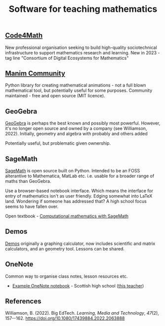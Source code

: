 ﻿---
backlinks:
- title: Technologies for teaching mathematics
  url: /memex/sense/Teaching/Mathematics/technologies-for-teaching-mathematics.html
title: Software for teaching mathematics
---
## [Code4Math](http://code4math.org/)

New professional organisation seeking to build high-quality sociotechnical infrastructure to support mathematics research and learning.  New in 2023 - tag line "Consortium of Digital Ecosystems for Mathematics"



## [Manim Community](https://www.manim.community/)

Python library for creating mathematical animations - not a full blown mathematical tool, but potentially useful for some purposes. Community maintained - free and open source (MIT licence).

## GeoGebra

[GeoGebra](https://www.geogebra.org/about) is perhaps the best known and possibly most powerful. However, it's no longer open source and owned by a company (see Williamson, 2022). Initially, geometry and algebra with probably and others added

Potentially useful, but problematic given ownership.

## SageMath

[SageMath](https://www.sagemath.org/) is open source built on Python. Intended to be an FOSS alterantive to Mathematica, MatLab etc. i.e. usable for a broader range of maths than GeoGebra.

Use a browser-based notebook interface. Which means the interface for entry of mathematics isn't as user friendly. Edging somewhat into LaTeX land. Wondering if someone has addressed that? A high school focus seems to have fallen over.

Open textbook - [Computational mathematics with SageMath](https://www.sagemath.org/sagebook/english.html)

## Demos

[Demos](https://www.desmos.com/) originally a graphing calculator, now includes scientific and matrix calculators, and an geometry tool. Lessons can be shared.

## OneNote

Common way to organise class notes, lesson resources etc.

- [Example OneNote notebook](https://glowscotland-my.sharepoint.com/personal/gw20allanmichael_glow_sch_uk/_layouts/15/Doc.aspx?sourcedoc={740610da-7d5a-4a61-a693-3e2310488996}&action=view&wd=target%28Welcome.one%7Cdabef2bc-5ada-2a40-aa12-5a4d63636a81%2FHigher%20Maths%20-%20Shared%7Ce057bc3d-b406-f742-b19b-257f4b17061e%2F%29&wdorigin=NavigationUrl) - Scottish high school ([this teacher](https://mrallanmaths.wordpress.com/))

## References

Williamson, B. (2022). Big EdTech. *Learning, Media and Technology*, *47*(2), 157--162. <https://doi.org/10.1080/17439884.2022.2063888>